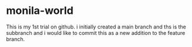 # monila-world
This is my 1st trial on github.
i initially created a main branch and ths is the subbranch and i would like to commit this as a new addition to the feature branch.

